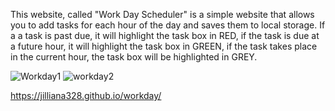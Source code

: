 This website, called "Work Day Scheduler" is a simple website that allows you to add tasks for each hour of the day and saves them to local storage.  If a a task is past due, it will highlight the task box in RED, if the task is due at a future hour, it will highlight the task box in GREEN, if the task takes place in the current hour, the task box will be highlighted in GREY.

![Workday1](https://user-images.githubusercontent.com/81400805/119017239-cbb05380-b968-11eb-932f-5c909f564143.PNG)
![workday2](https://user-images.githubusercontent.com/81400805/119017274-d7037f00-b968-11eb-9057-1ab17498d40c.PNG)


https://jilliana328.github.io/workday/
